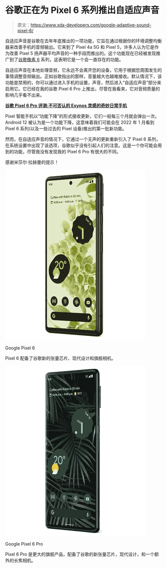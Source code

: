 # 谷歌正在为 Pixel 6 系列推出自适应声音

> 原文：<https://www.xda-developers.com/google-adaptive-sound-pixel-6/>

自适应声音是谷歌在去年年底推出的一项功能，它旨在通过根据你的环境调整均衡器来改善手机的音频输出。它来到了 Pixel 4a 5G 和 Pixel 5，许多人认为它是作为改善 Pixel 5 扬声器平均声音的一种手段而推出的。这个功能现在已经被发现推广到了[谷歌像素 6](https://www.xda-developers.com/google-pixel-6) 系列，这表明它是一个会一直存在的功能。

自适应声音在本地处理音频，它永远不会离开您的设备，它用于根据您周围发生的事情调整音频输出。正如谷歌指出的那样，音量越大也越难接收。默认情况下，该功能是禁用的，你可以通过进入手机的设置，声音，然后进入“自适应声音”部分来启用它。它已经在我的谷歌 Pixel 6 Pro 上推出，尽管在我看来，它对音频质量的影响几乎看不出来。

**[谷歌 Pixel 6 Pro 评测:不可否认的 Exynos 灵感的奇妙日常手机](https://www.xda-developers.com/google-pixel-6-pro-review/)**

Pixel 智能手机以“功能下降”的形式接收更新，它们一般每三个月就会弹出一次。Android 12 被认为是一个功能下降，这意味着我们可能会在 2022 年 1 月看到 Pixel 6 系列(以及一些过去的 Pixel 设备)推出的第一批新功能。

然而，在自适应声音的情况下，它通过一个无声的更新重新引入了 Pixel 6 系列，在系统设置中出现了该选项，谷歌似乎没有引起人们的注意。这是一个你可能会用到的功能，尽管我没有发现我的 Pixel 6 Pro 有很大的不同。

感谢米莎尔·拉赫曼的提示！

 <picture>![The Pixel 6 comes with Google's new Tensor chip, a modern design, and flagship cameras.](img/7343f77af84019bd24844d3d2e495f29.png)</picture> 

Google Pixel 6

Pixel 6 配备了谷歌新的张量芯片、现代设计和旗舰相机。

 <picture>![The Pixel 6 Pro is the larger sibling that comes with Google's new Tensor chip, a modern design, and an extra telephoto camera.](img/5c825565a61d24d571df294787f045fc.png)</picture> 

Google Pixel 6 Pro

Pixel 6 Pro 是更大的旗舰产品，配备了谷歌的新张量芯片，现代设计，和一个额外的长焦相机。